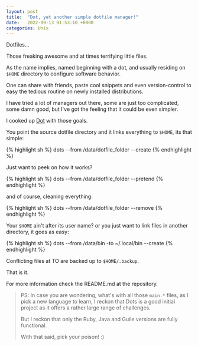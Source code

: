 ```yaml
---
layout: post
title:  "Dot, yet another simple dotfile manager!"
date:   2022-09-13 01:53:10 +0000
categories: Unix
---
```


Dotfiles...

Those freaking awesome and at times terrifying little files. 

As the name implies, named beginning with a dot, and usually residing on `$HOME`
directory to configure software behavior.

One can share with friends, paste cool snippets and even version-control to
easy the tedious routine on newly installed distributions.

I have tried a lot of managers out there, some are just too complicated, some
damn good, but I've got the feeling that it could be even simpler.

I cooked up [Dot](https://github.com/easbarba/dot) with those goals.

You point the source dotfile directory and it links everything
to `$HOME`, its that simple:

{% highlight sh %}
dots --from /data/dotfile_folder --create
{% endhighlight %}

Just want to peek on how it works?

{% highlight sh %}
dots --from /data/dotfile_folder --pretend
{% endhighlight %}

and of course, cleaning everything:

{% highlight sh %}
dots --from /data/dotfile_folder --remove
{% endhighlight %}

Your `$HOME` ain't after its user name? or you just want to link files in another
directory, it goes as easy:

{% highlight sh %}
dots --from /data/bin -to ~/.local/bin --create
{% endhighlight %}

Conflicting files at TO are backed up to `$HOME/.backup`.

That is it. 

For more information check the README.md at the repository.

> PS: In case you are wondering, what's with all those `main.*` files, as I pick
> a new language to learn, I reckon that Dots is a good initial project as it
> offers a rather large range of challenges. 
>
> But I reckon that only the Ruby, Java and Guile versions are fully functional. 
>
> With that said, pick your poison! :)

